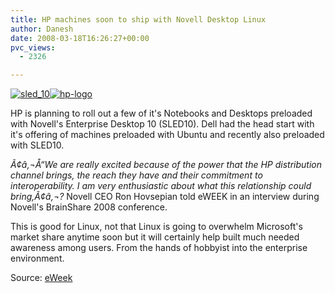 ```yaml
---
title: HP machines soon to ship with Novell Desktop Linux
author: Danesh
date: 2008-03-18T16:26:27+00:00
pvc_views:
  - 2326

---
```

[<img src="http://static.flickr.com/2196/2343608692_54d9889e91_m.jpg" alt="sled_10" border="0" />][1][<img src="http://static.flickr.com/2204/2342780663_fceddae949_m.jpg" alt="hp-logo" border="0" />][2]

HP is planning to roll out a few of it's Notebooks and Desktops preloaded with Novell's Enterprise Desktop 10 (SLED10). Dell had the head start with it's offering of machines preloaded with Ubuntu and recently also preloaded with SLED10.

_Ã¢â‚¬Å“We are really excited because of the power that the HP distribution channel brings, the reach they have and their commitment to interoperability. I am very enthusiastic about what this relationship could bring,Ã¢â‚¬?_ Novell CEO Ron Hovsepian told eWEEK in an interview during Novell's BrainShare 2008 conference.

This is good for Linux, not that Linux is going to overwhelm Microsoft's market share anytime soon but it will certainly help built much needed awareness among users. From the hands of hobbyist into the enterprise environment.

Source: [eWeek][3]

 [1]: http://www.flickr.com/photos/65059925@N00/2343608692/ "sled_10"
 [2]: http://www.flickr.com/photos/65059925@N00/2342780663/ "hp-logo"
 [3]: http://www.eweek.com/c/a/Desktops-and-Notebooks/HP-to-Preload-Novells-Desktop-Linux-on-Some-Machines/